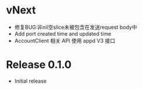 # vNext
- 修复BUG:非nil空slice未被包含在发送request body中
- Add port created time and updated time
- AccountClient 相关 API 使用 appd V3 接口
# Release 0.1.0
- Initial release

